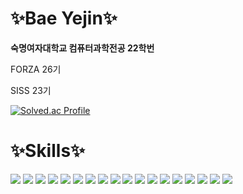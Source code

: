 # ✨Bae Yejin✨
<b>숙명여자대학교 컴퓨터과학전공 22학번</b>
<p>FORZA 26기</p>
<p></p>SISS 23기</p>

[![Solved.ac Profile](http://mazassumnida.wtf/api/v2/generate_badge?boj=renne1017)](https://solved.ac/renne1017/)

# ✨Skills✨
<img src="https://img.shields.io/badge/HTML5-E34F26?style=flat&logo=HTML5&logoColor=white"/>
<img src="https://img.shields.io/badge/CSS-1572B6?style=flat&logo=CSS3&logoColor=white"/>
<img src="https://img.shields.io/badge/JavaScript-F7DF1E?style=flat&logo=JavaScript&logoColor=white"/>
<img src="https://img.shields.io/badge/C-A8B9CC?style=flat&logo=C&logoColor=white"/>
<img src="https://img.shields.io/badge/C++-00599C?style=flat&logo=c%2B%2B&logoColor=white"/>
<img src="https://img.shields.io/badge/Python-3776AB?style=flat&logo=Python&logoColor=white"/>
<img src="https://img.shields.io/badge/Java-ED8B00?style=flat&logo=openjdk&logoColor=white"/>
<img src="https://img.shields.io/badge/PHP-777BB4?style=flat&logo=php&logoColor=white"/>
<img src="https://img.shields.io/badge/MariaDB-003545?style=flat&logo=MariaDB&logoColor=white"/>
<img src="https://img.shields.io/badge/MongoDB-47A248?style=flat&logo=MongoDB&logoColor=white"/>
<img src="https://img.shields.io/badge/Flask-000000?style=flat&logo=Flask&logoColor=white"/>
<img src="https://img.shields.io/badge/React-61DAFB?style=flat&logo=React&logoColor=white"/>
<img src="https://img.shields.io/badge/node.js-339933?style=flat&logo=Node.js&logoColor=white">
<img src="https://img.shields.io/badge/express-000000?style=flat&logo=express&logoColor=white">
<img src="https://img.shields.io/badge/linux-FCC624?style=flat&logo=linux&logoColor=white">
<img src="https://img.shields.io/badge/Docker-#2496ED?style=flat&logo=Docker&logoColor=white"/>
<img src="https://img.shields.io/badge/-?style=flat&logo=React&logoColor=white"/>
<img src="https://img.shields.io/badge/-?style=flat&logo=React&logoColor=white"/>
